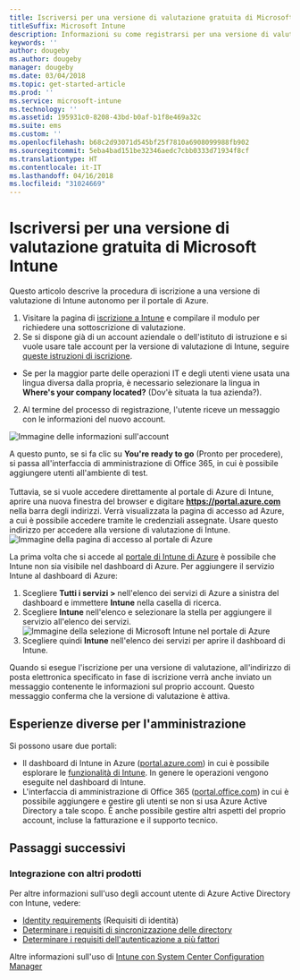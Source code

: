 ```yaml
---
title: Iscriversi per una versione di valutazione gratuita di Microsoft Intune valida 30 giorni
titleSuffix: Microsoft Intune
description: Informazioni su come registrarsi per una versione di valutazione gratuita di Microsoft Intune valida 30 giorni.
keywords: ''
author: dougeby
ms.author: dougeby
manager: dougeby
ms.date: 03/04/2018
ms.topic: get-started-article
ms.prod: ''
ms.service: microsoft-intune
ms.technology: ''
ms.assetid: 195931c0-8208-43bd-b0af-b1f8e469a32c
ms.suite: ems
ms.custom: ''
ms.openlocfilehash: b68c2d93071d545bf25f7810a6908099988fb902
ms.sourcegitcommit: 5eba4bad151be32346aedc7cbb0333d71934f8cf
ms.translationtype: HT
ms.contentlocale: it-IT
ms.lasthandoff: 04/16/2018
ms.locfileid: "31024669"
---
```

# <a name="sign-up-for-a-microsoft-intune-free-trial"></a>Iscriversi per una versione di valutazione gratuita di Microsoft Intune


Questo articolo descrive la procedura di iscrizione a una versione di valutazione di Intune autonomo per il portale di Azure.

1. Visitare la pagina di [iscrizione a Intune](https://portal.office.com/Signup/Signup.aspx?OfferId=40BE278A-DFD1-470a-9EF7-9F2596EA7FF9&dl=INTUNE_A&ali=1#0%20) e compilare il modulo per richiedere una sottoscrizione di valutazione.
2. Se si dispone già di un account aziendale o dell'istituto di istruzione e si vuole usare tale account per la versione di valutazione di Intune, seguire [queste istruzioni di iscrizione](/intune/account-sign-up).

* Se per la maggior parte delle operazioni IT e degli utenti viene usata una lingua diversa dalla propria, è necessario selezionare la lingua in **Where's your company located?** (Dov'è situata la tua azienda?).

2. Al termine del processo di registrazione, l'utente riceve un messaggio con le informazioni del nuovo account. <br/> 

![Immagine delle informazioni sull'account](./media/2-end-of-sign-up-process.png) <br/>

A questo punto, se si fa clic su **You're ready to go** (Pronto per procedere), si passa all'interfaccia di amministrazione di Office 365, in cui è possibile aggiungere utenti all'ambiente di test. <br/><br/>Tuttavia, se si vuole accedere direttamente al portale di Azure di Intune, aprire una nuova finestra del browser e digitare **https://portal.azure.com** nella barra degli indirizzi. Verrà visualizzata la pagina di accesso ad Azure, a cui è possibile accedere tramite le credenziali assegnate. Usare questo indirizzo per accedere alla versione di valutazione di Intune. <br/> ![Immagine della pagina di accesso al portale di Azure](./media/azure-portal-signin.png)

La prima volta che si accede al [portale di Intune di Azure](https://portal.azure.com) è possibile che Intune non sia visibile nel dashboard di Azure. Per aggiungere il servizio Intune al dashboard di Azure:
1. Scegliere **Tutti i servizi >** nell'elenco dei servizi di Azure a sinistra del dashboard e immettere **Intune** nella casella di ricerca.
2. Scegliere **Intune** nell'elenco e selezionare la stella per aggiungere il servizio all'elenco dei servizi.<br/> ![Immagine della selezione di Microsoft Intune nel portale di Azure](./media/azure-add-intune1.png)
3. Scegliere quindi **Intune** nell'elenco dei servizi per aprire il dashboard di Intune.

Quando si esegue l'iscrizione per una versione di valutazione, all'indirizzo di posta elettronica specificato in fase di iscrizione verrà anche inviato un messaggio contenente le informazioni sul proprio account. Questo messaggio conferma che la versione di valutazione è attiva.

## <a name="keeping-the-admin-experiences-straight"></a>Esperienze diverse per l'amministrazione

Si possono usare due portali:
- Il dashboard di Intune in Azure ([portal.azure.com](https://portal.azure.com)) in cui è possibile esplorare le [funzionalità di Intune](what-is-intune.md). In genere le operazioni vengono eseguite nel dashboard di Intune.
- L'interfaccia di amministrazione di Office 365 ([portal.office.com](https://portal.office.com)) in cui è possibile aggiungere e gestire gli utenti se non si usa Azure Active Directory a tale scopo. È anche possibile gestire altri aspetti del proprio account, incluse la fatturazione e il supporto tecnico.

## <a name="next-steps"></a>Passaggi successivi

### <a name="integration-with-other-products"></a>Integrazione con altri prodotti
Per altre informazioni sull'uso degli account utente di Azure Active Directory con Intune, vedere:
- [Identity requirements](https://docs.microsoft.com/active-directory/active-directory-hybrid-identity-design-considerations-overview#design-considerations-overview) (Requisiti di identità)
- [Determinare i requisiti di sincronizzazione delle directory](https://docs.microsoft.com/active-directory/active-directory-hybrid-identity-design-considerations-directory-sync-requirements)
- [Determinare i requisiti dell'autenticazione a più fattori](https://docs.microsoft.com/active-directory/active-directory-hybrid-identity-design-considerations-multifactor-auth-requirements)

Altre informazioni sull'uso di [Intune con System Center Configuration Manager](https://docs.microsoft.com/sccm/mdm/understand/hybrid-mobile-device-management)

